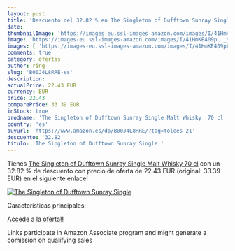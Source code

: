 ```yaml
---
layout: post
title: 'Descuento del 32.82 % en The Singleton of Dufftown Sunray Single '
date: 
thumbnailImage: 'https://images-eu.ssl-images-amazon.com/images/I/41HmKE409pL._SL200_.jpg'
image: 'https://images-eu.ssl-images-amazon.com/images/I/41HmKE409pL._SL200_.jpg'
images: [ 'https://images-eu.ssl-images-amazon.com/images/I/41HmKE409pL._SL200_.jpg' ]
comments: true
category: ofertas
author: ring
slug: 'B00J4L8RRE-es'
description:
actualPrice: 22.43 EUR
currency: EUR
price: 22.43
comparePrice: 33.39 EUR
inStock: true
prodname: 'The Singleton of Dufftown Sunray Single Malt Whisky  70 cl'
country: 'es'
buyurl: 'https://www.amazon.es/dp/B00J4L8RRE/?tag=tolees-21'
descuento: '32.82'
titulo: 'The Singleton of Dufftown Sunray Single '
---
```


Tienes [The Singleton of Dufftown Sunray Single Malt Whisky  70 cl](https://www.amazon.es/dp/B00J4L8RRE/?tag=tolees-21) con un 32.82 % de descuento con precio de oferta de 22.43 EUR (original: 33.39 EUR) en el siguiente enlace!

[![The Singleton of Dufftown Sunray Single ](https://images-eu.ssl-images-amazon.com/images/I/41HmKE409pL._SL200_.jpg)](https://www.amazon.es/dp/B00J4L8RRE/?tag=tolees-21)

Características principales:


[Accede a la oferta!!](https://www.amazon.es/dp/B00J4L8RRE/?tag=tolees-21)

Links participate in Amazon Associate program and might generate a comission on qualifying sales


